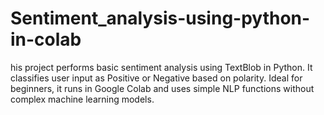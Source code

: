 # Sentiment_analysis-using-python-in-colab
his project performs basic sentiment analysis using TextBlob in Python. It classifies user input as Positive or Negative based on polarity. Ideal for beginners, it runs in Google Colab and uses simple NLP functions without complex machine learning models.
